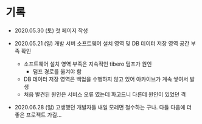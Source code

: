 # 기록
- 2020.05.30 (토) 첫 페이지 작성
- 2020.05.21 (일) 개발 서버 소프트웨어 설치 영역 및 DB 데이터 저장 영역 공간 부족 확인
  - 소프트웨어 설치 영역 부족은 지속적인 tibero 덤프가 원인
    - 덤프 경로를 옮겨야 함
  - DB 데이터 저장 영역은 백업을 수행하지 않고 있어 아카이브가 계속 쌓여서 발생
  - 처음 발견된 원인은 서비스 오류 였는데 파고드니 다른데 원인이 있었던 격

- 2020.06.28 (일) 고생했던 개발자들 내일 모레면 철수하는 구나. 다들 다음에 더 좋은 프로젝트 가길...

